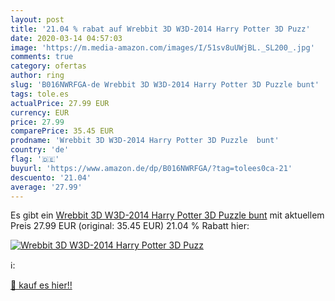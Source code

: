 ```yaml
---
layout: post
title: '21.04 % rabat auf Wrebbit 3D W3D-2014 Harry Potter 3D Puzz'
date: 2020-03-14 04:57:03
image: 'https://m.media-amazon.com/images/I/51sv8uUWjBL._SL200_.jpg'
comments: true
category: ofertas
author: ring
slug: 'B016NWRFGA-de Wrebbit 3D W3D-2014 Harry Potter 3D Puzzle bunt'
tags: tole.es
actualPrice: 27.99 EUR
currency: EUR
price: 27.99
comparePrice: 35.45 EUR
prodname: 'Wrebbit 3D W3D-2014 Harry Potter 3D Puzzle  bunt'
country: 'de'
flag: '🇩🇪'
buyurl: 'https://www.amazon.de/dp/B016NWRFGA/?tag=tolees0ca-21'
descuento: '21.04'
average: '27.99'
---
```


Es gibt ein [Wrebbit 3D W3D-2014 Harry Potter 3D Puzzle  bunt](https://www.amazon.de/dp/B016NWRFGA/?tag=tolees0ca-21) mit aktuellem Preis 27.99 EUR (original: 35.45 EUR) 21.04 % Rabatt hier:

[![Wrebbit 3D W3D-2014 Harry Potter 3D Puzz](https://m.media-amazon.com/images/I/51sv8uUWjBL._SL200_.jpg)](https://www.amazon.de/dp/B016NWRFGA/?tag=tolees0ca-21)

ℹ️:


[🛒 kauf es hier!!](https://www.amazon.de/dp/B016NWRFGA/?tag=tolees0ca-21)
